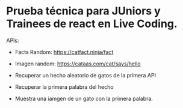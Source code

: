 # Prueba técnica para JUniors y Trainees de react en Live Coding.

APIs:
- Facts Random: https://catfact.ninja/fact
- Imagen random: https://cataas.com/cat/says/hello

- Recuperar un hecho aleatorio de gatos de la primera API
- Recuperar la primera palabra del hecho
- Muestra una iamgen de un gato con la primera palabra.